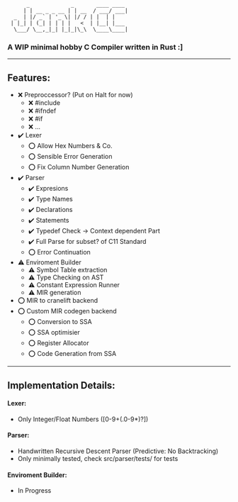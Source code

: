 ```
      _             _       ____ ____ 
     | | __ _ _ __ | | __  / ___/ ___|
  _  | |/ _` | '_ \| |/ / | |  | |    
 | |_| | (_| | | | |   <  | |__| |___ 
  \___/ \__,_|_| |_|_|\_\  \____\____|

```
### A WIP minimal hobby C Compiler written in Rust :]

---

## Features:

- :x: Preproccessor? (Put on Halt for now)
  - :x: #include
  - :x: #ifndef
  - :x: #if
  - :x: ...
- :heavy_check_mark: Lexer
  - :o: Allow Hex Numbers & Co.
  - :o: Sensible Error Generation
  - :o: Fix Column Number Generation
- :heavy_check_mark: Parser
  - :heavy_check_mark: Expresions
  - :heavy_check_mark: Type Names
  - :heavy_check_mark: Declarations
  - :heavy_check_mark: Statements
  - :heavy_check_mark: Typedef Check -> Context dependent Part
  - :heavy_check_mark: Full Parse for subset? of C11 Standard
  - :o: Error Continuation
- :warning: Enviroment Builder
  - :warning: Symbol Table extraction
  - :warning: Type Checking on AST
  - :warning: Constant Expression Runner
  - :warning: MIR generation
- :o: MIR to cranelift backend
- :o: Custom MIR codegen backend
  - :o: Conversion to SSA
  - :o: SSA optimisier
  - :o: Register Allocator
  - :o: Code Generation from SSA

---

## Implementation Details:

#### Lexer:
  - Only Integer/Float Numbers ([0-9+(.0-9*)?])


#### Parser:
  - Handwritten Recursive Descent Parser (Predictive: No Backtracking)
  - Only minimally tested, check src/parser/tests/ for tests


#### Enviroment Builder:
  - In Progress